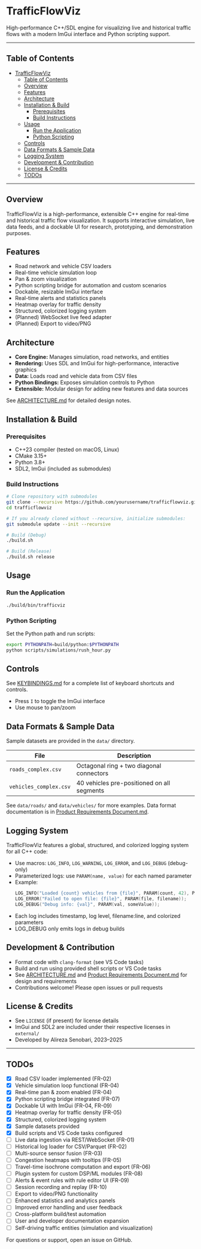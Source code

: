 # TrafficFlowViz

High-performance C++/SDL engine for visualizing live and historical traffic flows with a modern ImGui interface and Python scripting support.

---

## Table of Contents
- [TrafficFlowViz](#trafficflowviz)
  - [Table of Contents](#table-of-contents)
  - [Overview](#overview)
  - [Features](#features)
  - [Architecture](#architecture)
  - [Installation \& Build](#installation--build)
    - [Prerequisites](#prerequisites)
    - [Build Instructions](#build-instructions)
  - [Usage](#usage)
    - [Run the Application](#run-the-application)
    - [Python Scripting](#python-scripting)
  - [Controls](#controls)
  - [Data Formats \& Sample Data](#data-formats--sample-data)
  - [Logging System](#logging-system)
  - [Development \& Contribution](#development--contribution)
  - [License \& Credits](#license--credits)
  - [TODOs](#todos)

---

## Overview
TrafficFlowViz is a high-performance, extensible C++ engine for real-time and historical traffic flow visualization. It supports interactive simulation, live data feeds, and a dockable UI for research, prototyping, and demonstration purposes.

## Features
- Road network and vehicle CSV loaders
- Real-time vehicle simulation loop
- Pan & zoom visualization
- Python scripting bridge for automation and custom scenarios
- Dockable, resizable ImGui interface
- Real-time alerts and statistics panels
- Heatmap overlay for traffic density
- Structured, colorized logging system
- (Planned) WebSocket live feed adapter
- (Planned) Export to video/PNG

## Architecture
- **Core Engine:** Manages simulation, road networks, and entities
- **Rendering:** Uses SDL and ImGui for high-performance, interactive graphics
- **Data:** Loads road and vehicle data from CSV files
- **Python Bindings:** Exposes simulation controls to Python
- **Extensible:** Modular design for adding new features and data sources

See [ARCHITECTURE.md](ARCHITECTURE.md) for detailed design notes.

## Installation & Build
### Prerequisites
- C++23 compiler (tested on macOS, Linux)
- CMake 3.15+
- Python 3.8+
- SDL2, ImGui (included as submodules)

### Build Instructions
```bash
# Clone repository with submodules
git clone --recursive https://github.com/yourusername/trafficflowviz.git
cd trafficflowviz

# If you already cloned without --recursive, initialize submodules:
git submodule update --init --recursive

# Build (Debug)
./build.sh

# Build (Release)
./build.sh release
```

## Usage
### Run the Application
```bash
./build/bin/trafficviz
```

### Python Scripting
Set the Python path and run scripts:
```bash
export PYTHONPATH=build/python:$PYTHONPATH
python scripts/simulations/rush_hour.py
```

## Controls
See [KEYBINDINGS.md](KEYBINDINGS.md) for a complete list of keyboard shortcuts and controls.
- Press `I` to toggle the ImGui interface
- Use mouse to pan/zoom

## Data Formats & Sample Data
Sample datasets are provided in the `data/` directory.

| File                   | Description                                |
| ---------------------- | ------------------------------------------ |
| `roads_complex.csv`    | Octagonal ring + two diagonal connectors   |
| `vehicles_complex.csv` | 40 vehicles pre-positioned on all segments |

See `data/roads/` and `data/vehicles/` for more examples. Data format documentation is in [Product Requirements Document.md](Product%20Requirments%20Document.md).

## Logging System
TrafficFlowViz features a global, structured, and colorized logging system for all C++ code:
- Use macros: `LOG_INFO`, `LOG_WARNING`, `LOG_ERROR`, and `LOG_DEBUG` (debug-only)
- Parameterized logs: use `PARAM(name, value)` for each named parameter
- Example:
  ```cpp
  LOG_INFO("Loaded {count} vehicles from {file}", PARAM(count, 42), PARAM(file, filename));
  LOG_ERROR("Failed to open file: {file}", PARAM(file, filename));
  LOG_DEBUG("Debug info: {val}", PARAM(val, someValue));
  ```
- Each log includes timestamp, log level, filename:line, and colorized parameters
- LOG_DEBUG only emits logs in debug builds

## Development & Contribution
- Format code with `clang-format` (see VS Code tasks)
- Build and run using provided shell scripts or VS Code tasks
- See [ARCHITECTURE.md](ARCHITECTURE.md) and [Product Requirements Document.md](Product%20Requirments%20Document.md) for design and requirements
- Contributions welcome! Please open issues or pull requests

## License & Credits
- See `LICENSE` (if present) for license details
- ImGui and SDL2 are included under their respective licenses in `external/`
- Developed by Alireza Senobari, 2023–2025

---

## TODOs

- [x] Road CSV loader implemented (FR-02)
- [x] Vehicle simulation loop functional (FR-04)
- [x] Real-time pan & zoom enabled (FR-04)
- [x] Python scripting bridge integrated (FR-07)
- [x] Dockable UI with ImGui (FR-04, FR-09)
- [x] Heatmap overlay for traffic density (FR-05)
- [x] Structured, colorized logging system
- [x] Sample datasets provided
- [x] Build scripts and VS Code tasks configured
- [ ] Live data ingestion via REST/WebSocket (FR-01)
- [ ] Historical log loader for CSV/Parquet (FR-02)
- [ ] Multi-source sensor fusion (FR-03)
- [ ] Congestion heatmaps with tooltips (FR-05)
- [ ] Travel-time isochrone computation and export (FR-06)
- [ ] Plugin system for custom DSP/ML modules (FR-08)
- [ ] Alerts & event rules with rule editor UI (FR-09)
- [ ] Session recording and replay (FR-10)
- [ ] Export to video/PNG functionality
- [ ] Enhanced statistics and analytics panels
- [ ] Improved error handling and user feedback
- [ ] Cross-platform build/test automation
- [ ] User and developer documentation expansion
- [ ] Self-driving traffic entities (simulation and visualization)

For questions or support, open an issue on GitHub.
